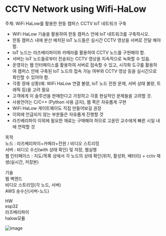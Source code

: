 # CCTV Network using Wifi-HaLow

주제: WiFi HaLow를 활용한 한동 캠퍼스 CCTV IoT 네트워크 구축 
- WiFi HaLow 기술을 활용하여 한동 캠퍼스 안에 IoT 네트워크를 구축하시오. 
- 한동 캠퍼스 내에 분산 배치된 IoT 노드들은 실시간 CCTV 영상을 서버로 전달 해야함. 
- IoT 노드는 라즈베리파이와 카메라를 활용하여 CCTV 노드를 구현해야 함. 
- 서버는 IoT 노드들로부터 전송되는 CCTV 영상을 지속적으로 녹화할 수 있음. 
- 운영자는 웹 인터페이스를 활용하여 서버로 접속할 수 있고, 시각화 도구를 활용하여 캠퍼스 안에 구축된 IoT 노드의 접속 가능 여부와 CCTV 영상 등을 실시간으로 확인할 수 있어야 함. 
- 각종 장애 상황(예: WiFi HaLow 연결 불량, IoT 노드 전원 문제, 서버 상태 불량, 트래픽 등)을 고려 필요 
- 고객에게 이 솔루션을 판매한다고 가정하고 각종 현실적인 문제들을 고려할 것. 
- 사용언어는 C/C++ (Python 사용 금지), 웹 쪽은 자유롭게 구현 
- WiFi HaLow 게이트웨이도 직접 만들어보길 권장 
- 이외에 언급되지 않는 부분들은 자유롭게 진행할 것
- 라즈베리파이 이외에 필요한 재료는 구매해야 하므로 고윤민 교수에게 빠른 시일 내에 연락할 것

목적 <br>
노드 : 라즈베리파이+카메라+전원 / 비디오 스트리밍 <br>
서버 : 비디오 수신(with 상태 확인) 및 저장, 웹실행 <br>
웹 인터페이스 : 지도/목록 상에서 각 노드의 상태 확인(위치, 활성화, 배터리) + cctv 재생(실시간, 저장본) <br>

기술 <br>
웹 벡엔드 <br>
비디오 스트리밍(각 노드, 서버) <br>
AWS 송수신(서버-노드) <br>

HW <br>
esp32 <br>
라즈베리파이 <br>
halow모듈 <br>

![image](https://github.com/baejaeho18/HandongCCTV_HaLow/assets/37645490/3acc767a-006d-44fa-a789-295b2d445a48)
